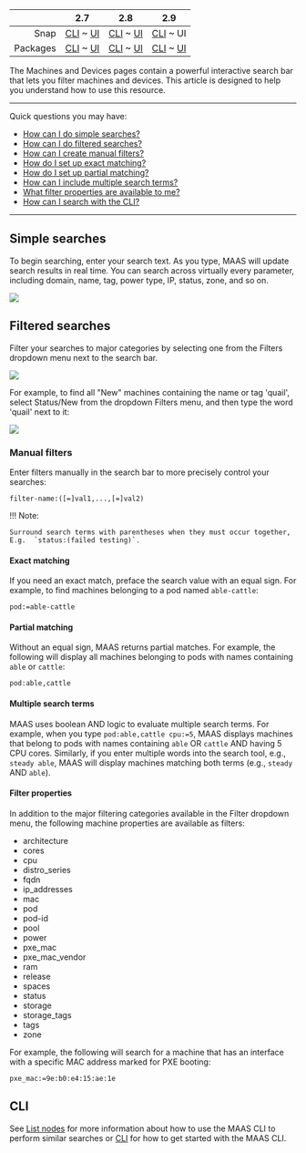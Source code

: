 <!-- deb-2-7-cli
||2.7|2.8|2.9|
|-----:|:-----:|:-----:|:-----:|
|Snap|[CLI](/t/interactive-search-snap-2-7-cli/2706) ~ [UI](/t/interactive-search-snap-2-7-ui/2707)|[CLI](/t/interactive-search-snap-2-8-cli/2708) ~ [UI](/t/interactive-search-snap-2-8-ui/2709)|[CLI](/t/interactive-search-snap-2-9-cli/2710) ~ [UI](/t/interactive-search-snap-2-9-ui/2711)|
|Packages|CLI ~ [UI](/t/interactive-search-deb-2-7-ui/2713)|[CLI](/t/interactive-search-deb-2-8-cli/2714) ~ [UI](/t/interactive-search-deb-2-8-ui/2715)|[CLI](/t/interactive-search-deb-2-9-cli/2716) ~ [UI](/t/interactive-search-deb-2-9-ui/2717)|
 deb-2-7-cli -->

<!-- deb-2-7-ui
||2.7|2.8|2.9|
|-----:|:-----:|:-----:|:-----:|
|Snap|[CLI](/t/interactive-search-snap-2-7-cli/2706) ~ [UI](/t/interactive-search-snap-2-7-ui/2707)|[CLI](/t/interactive-search-snap-2-8-cli/2708) ~ [UI](/t/interactive-search-snap-2-8-ui/2709)|[CLI](/t/interactive-search-snap-2-9-cli/2710) ~ [UI](/t/interactive-search-snap-2-9-ui/2711)|
|Packages|[CLI](/t/interactive-search-deb-2-7-cli/2712) ~ UI|[CLI](/t/interactive-search-deb-2-8-cli/2714) ~ [UI](/t/interactive-search-deb-2-8-ui/2715)|[CLI](/t/interactive-search-deb-2-9-cli/2716) ~ [UI](/t/interactive-search-deb-2-9-ui/2717)|
 deb-2-7-ui -->

<!-- deb-2-8-cli
||2.7|2.8|2.9|
|-----:|:-----:|:-----:|:-----:|
|Snap|[CLI](/t/interactive-search-snap-2-7-cli/2706) ~ [UI](/t/interactive-search-snap-2-7-ui/2707)|[CLI](/t/interactive-search-snap-2-8-cli/2708) ~ [UI](/t/interactive-search-snap-2-8-ui/2709)|[CLI](/t/interactive-search-snap-2-9-cli/2710) ~ [UI](/t/interactive-search-snap-2-9-ui/2711)|
|Packages|[CLI](/t/interactive-search-deb-2-7-cli/2712) ~ [UI](/t/interactive-search-deb-2-7-ui/2713)|CLI ~ [UI](/t/interactive-search-deb-2-8-ui/2715)|[CLI](/t/interactive-search-deb-2-9-cli/2716) ~ [UI](/t/interactive-search-deb-2-9-ui/2717)|
 deb-2-8-cli -->

<!-- deb-2-8-ui
||2.7|2.8|2.9|
|-----:|:-----:|:-----:|:-----:|
|Snap|[CLI](/t/interactive-search-snap-2-7-cli/2706) ~ [UI](/t/interactive-search-snap-2-7-ui/2707)|[CLI](/t/interactive-search-snap-2-8-cli/2708) ~ [UI](/t/interactive-search-snap-2-8-ui/2709)|[CLI](/t/interactive-search-snap-2-9-cli/2710) ~ [UI](/t/interactive-search-snap-2-9-ui/2711)|
|Packages|[CLI](/t/interactive-search-deb-2-7-cli/2712) ~ [UI](/t/interactive-search-deb-2-7-ui/2713)|[CLI](/t/interactive-search-deb-2-8-cli/2714) ~ UI|[CLI](/t/interactive-search-deb-2-9-cli/2716) ~ [UI](/t/interactive-search-deb-2-9-ui/2717)|
 deb-2-8-ui -->

<!-- deb-2-9-cli
||2.7|2.8|2.9|
|-----:|:-----:|:-----:|:-----:|
|Snap|[CLI](/t/interactive-search-snap-2-7-cli/2706) ~ [UI](/t/interactive-search-snap-2-7-ui/2707)|[CLI](/t/interactive-search-snap-2-8-cli/2708) ~ [UI](/t/interactive-search-snap-2-8-ui/2709)|[CLI](/t/interactive-search-snap-2-9-cli/2710) ~ [UI](/t/interactive-search-snap-2-9-ui/2711)|
|Packages|[CLI](/t/interactive-search-deb-2-7-cli/2712) ~ [UI](/t/interactive-search-deb-2-7-ui/2713)|[CLI](/t/interactive-search-deb-2-8-cli/2714) ~ [UI](/t/interactive-search-deb-2-8-ui/2715)|CLI ~ [UI](/t/interactive-search-deb-2-9-ui/2717)|
 deb-2-9-cli -->

<!-- deb-2-9-ui
||2.7|2.8|2.9|
|-----:|:-----:|:-----:|:-----:|
|Snap|[CLI](/t/interactive-search-snap-2-7-cli/2706) ~ [UI](/t/interactive-search-snap-2-7-ui/2707)|[CLI](/t/interactive-search-snap-2-8-cli/2708) ~ [UI](/t/interactive-search-snap-2-8-ui/2709)|[CLI](/t/interactive-search-snap-2-9-cli/2710) ~ [UI](/t/interactive-search-snap-2-9-ui/2711)|
|Packages|[CLI](/t/interactive-search-deb-2-7-cli/2712) ~ [UI](/t/interactive-search-deb-2-7-ui/2713)|[CLI](/t/interactive-search-deb-2-8-cli/2714) ~ [UI](/t/interactive-search-deb-2-8-ui/2715)|[CLI](/t/interactive-search-deb-2-9-cli/2716) ~ UI|
 deb-2-9-ui -->

<!-- snap-2-7-cli
||2.7|2.8|2.9|
|-----:|:-----:|:-----:|:-----:|
|Snap|CLI ~ [UI](/t/interactive-search-snap-2-7-ui/2707)|[CLI](/t/interactive-search-snap-2-8-cli/2708) ~ [UI](/t/interactive-search-snap-2-8-ui/2709)|[CLI](/t/interactive-search-snap-2-9-cli/2710) ~ [UI](/t/interactive-search-snap-2-9-ui/2711)|
|Packages|[CLI](/t/interactive-search-deb-2-7-cli/2712) ~ [UI](/t/interactive-search-deb-2-7-ui/2713)|[CLI](/t/interactive-search-deb-2-8-cli/2714) ~ [UI](/t/interactive-search-deb-2-8-ui/2715)|[CLI](/t/interactive-search-deb-2-9-cli/2716) ~ [UI](/t/interactive-search-deb-2-9-ui/2717)|
 snap-2-7-cli -->

<!-- snap-2-7-ui
||2.7|2.8|2.9|
|-----:|:-----:|:-----:|:-----:|
|Snap|[CLI](/t/interactive-search-snap-2-7-cli/2706) ~ UI|[CLI](/t/interactive-search-snap-2-8-cli/2708) ~ [UI](/t/interactive-search-snap-2-8-ui/2709)|[CLI](/t/interactive-search-snap-2-9-cli/2710) ~ [UI](/t/interactive-search-snap-2-9-ui/2711)|
|Packages|[CLI](/t/interactive-search-deb-2-7-cli/2712) ~ [UI](/t/interactive-search-deb-2-7-ui/2713)|[CLI](/t/interactive-search-deb-2-8-cli/2714) ~ [UI](/t/interactive-search-deb-2-8-ui/2715)|[CLI](/t/interactive-search-deb-2-9-cli/2716) ~ [UI](/t/interactive-search-deb-2-9-ui/2717)|
 snap-2-7-ui -->

<!-- snap-2-8-cli
||2.7|2.8|2.9|
|-----:|:-----:|:-----:|:-----:|
|Snap|[CLI](/t/interactive-search-snap-2-7-cli/2706) ~ [UI](/t/interactive-search-snap-2-7-ui/2707)|CLI ~ [UI](/t/interactive-search-snap-2-8-ui/2709)|[CLI](/t/interactive-search-snap-2-9-cli/2710) ~ [UI](/t/interactive-search-snap-2-9-ui/2711)|
|Packages|[CLI](/t/interactive-search-deb-2-7-cli/2712) ~ [UI](/t/interactive-search-deb-2-7-ui/2713)|[CLI](/t/interactive-search-deb-2-8-cli/2714) ~ [UI](/t/interactive-search-deb-2-8-ui/2715)|[CLI](/t/interactive-search-deb-2-9-cli/2716) ~ [UI](/t/interactive-search-deb-2-9-ui/2717)|
 snap-2-8-cli -->

<!-- snap-2-8-ui
||2.7|2.8|2.9|
|-----:|:-----:|:-----:|:-----:|
|Snap|[CLI](/t/interactive-search-snap-2-7-cli/2706) ~ [UI](/t/interactive-search-snap-2-7-ui/2707)|[CLI](/t/interactive-search-snap-2-8-cli/2708) ~ UI|[CLI](/t/interactive-search-snap-2-9-cli/2710) ~ [UI](/t/interactive-search-snap-2-9-ui/2711)|
|Packages|[CLI](/t/interactive-search-deb-2-7-cli/2712) ~ [UI](/t/interactive-search-deb-2-7-ui/2713)|[CLI](/t/interactive-search-deb-2-8-cli/2714) ~ [UI](/t/interactive-search-deb-2-8-ui/2715)|[CLI](/t/interactive-search-deb-2-9-cli/2716) ~ [UI](/t/interactive-search-deb-2-9-ui/2717)|
 snap-2-8-ui -->

<!-- snap-2-9-cli
||2.7|2.8|2.9|
|-----:|:-----:|:-----:|:-----:|
|Snap|[CLI](/t/interactive-search-snap-2-7-cli/2706) ~ [UI](/t/interactive-search-snap-2-7-ui/2707)|[CLI](/t/interactive-search-snap-2-8-cli/2708) ~ [UI](/t/interactive-search-snap-2-8-ui/2709)|CLI ~ [UI](/t/interactive-search-snap-2-9-ui/2711)|
|Packages|[CLI](/t/interactive-search-deb-2-7-cli/2712) ~ [UI](/t/interactive-search-deb-2-7-ui/2713)|[CLI](/t/interactive-search-deb-2-8-cli/2714) ~ [UI](/t/interactive-search-deb-2-8-ui/2715)|[CLI](/t/interactive-search-deb-2-9-cli/2716) ~ [UI](/t/interactive-search-deb-2-9-ui/2717)|
 snap-2-9-cli -->

||2.7|2.8|2.9|
|-----:|:-----:|:-----:|:-----:|
|Snap|[CLI](/t/interactive-search-snap-2-7-cli/2706) ~ [UI](/t/interactive-search-snap-2-7-ui/2707)|[CLI](/t/interactive-search-snap-2-8-cli/2708) ~ [UI](/t/interactive-search-snap-2-8-ui/2709)|[CLI](/t/interactive-search-snap-2-9-cli/2710) ~ UI|
|Packages|[CLI](/t/interactive-search-deb-2-7-cli/2712) ~ [UI](/t/interactive-search-deb-2-7-ui/2713)|[CLI](/t/interactive-search-deb-2-8-cli/2714) ~ [UI](/t/interactive-search-deb-2-8-ui/2715)|[CLI](/t/interactive-search-deb-2-9-cli/2716) ~ [UI](/t/interactive-search-deb-2-9-ui/2717)|

The Machines and Devices pages contain a powerful interactive search bar that lets you filter machines and devices.  This article is designed to help you understand how to use this resource.

---

Quick questions you may have:

* [How can I do simple searches?](/t/interactive-search/819#heading--simple-searches)
* [How can I do filtered searches?](/t/interactive-search/819#heading--filtered-searches)
* [How can I create manual filters?](/t/interactive-search/819#heading--manual-filters)
* [How do I set up exact matching?](/t/interactive-search/819#heading--exact-matching)
* [How do I set up partial matching?](/t/interactive-search/819#heading--partial-matching)
* [How can I include multiple search terms?](/t/interactive-search/819#heading--multiple-search-terms)
* [What filter properties are available to me?](/t/interactive-search/819#heading--filter-properties)
* [How can I search with the CLI?](/t/interactive-search/819#heading--cli)

---

<h2 id="heading--simple-searches">Simple searches</h2>

To begin searching, enter your search text. As you type, MAAS will update search results in real time. You can search across virtually every parameter, including domain, name, tag, power type, IP, status, zone, and so on.

<a href="https://assets.ubuntu.com/v1/ccb90c91-manage-search__2.5_searchbar.png" target = "_blank"><img src="https://assets.ubuntu.com/v1/ccb90c91-manage-search__2.5_searchbar.png"></a>

<h2 id="heading--filtered-searches">Filtered searches</h2>

Filter your searches to major categories by selecting one from the Filters dropdown menu next to the search bar.

<a href="https://assets.ubuntu.com/v1/6ac5b4ec-manage-search__2.5_filters.png" target = "_blank"><img src="https://assets.ubuntu.com/v1/6ac5b4ec-manage-search__2.5_filters.png"></a>

For example, to find all "New" machines containing the name or tag 'quail', select Status/New from the dropdown Filters menu, and then type the word 'quail' next to it:

<a href="https://assets.ubuntu.com/v1/7b5d8e86-manage-search__2.5_filtered-search.png" target = "_blank"><img src="https://assets.ubuntu.com/v1/7b5d8e86-manage-search__2.5_filtered-search.png"></a>

<h3 id="heading--manual-filters">Manual filters</h3>

Enter filters manually in the search bar to more precisely control your searches:

``` no-highlight
filter-name:([=]val1,...,[=]val2)
```

!!! Note:

    Surround search terms with parentheses when they must occur together,
    E.g.  `status:(failed testing)`.

<h4 id="heading--exact-matching">Exact matching</h4>

If you need an exact match, preface the search value with an equal sign. For example, to find machines belonging to a pod named `able-cattle`:

``` no-highlight
pod:=able-cattle
```

<h4 id="heading--partial-matching">Partial matching</h4>

Without an equal sign, MAAS returns partial matches. For example, the following will display all machines belonging to pods with names containing `able` or `cattle`:

``` no-highlight
pod:able,cattle
```

<h4 id="heading--multiple-search-terms">Multiple search terms</h4>

MAAS uses boolean AND logic to evaluate multiple search terms. For example, when you type `pod:able,cattle cpu:=5`, MAAS displays machines that belong to pods with names containing `able` OR `cattle` AND having 5 CPU cores. Similarly, if you enter multiple words into the search tool, e.g., `steady able`, MAAS will display machines matching both terms (e.g., `steady` AND `able`).

<h4 id="heading--filter-properties">Filter properties</h4>

In addition to the major filtering categories available in the Filter dropdown menu, the following machine properties are available as filters:

-   architecture
-   cores
-   cpu
-   distro_series
-   fqdn
-   ip_addresses
-   mac
-   pod
-   pod-id
-   pool
-   power
-   pxe_mac
-   pxe_mac_vendor
-   ram
-   release
-   spaces
-   status
-   storage
-   storage_tags
-   tags
-   zone

For example, the following will search for a machine that has an interface with a specific MAC address marked for PXE booting:

``` no-highlight
pxe_mac:=9e:b0:e4:15:ae:1e
```

<h2 id="heading--cli">CLI</h2>

See [List nodes](/t/common-cli-tasks/794#heading--list-nodes) for more information about how to use the MAAS CLI to perform similar searches or [CLI](/t/maas-cli/802) for how to get started with the MAAS CLI.

<!-- LINKS -->